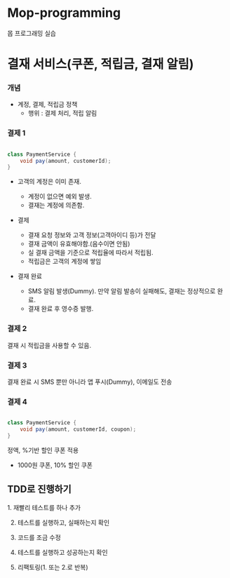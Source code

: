 # Mop-programming
몹 프로그래밍 실습
<h1>결재 서비스(쿠폰, 적립금, 결재 알림)</h1>

<h3> 개념</h3>

- 계정, 결제, 적립금 정책
  - 행위 : 결제 처리, 적립 알림
  
<h3> 결제 1 </h3>

```java

class PaymentService {
    void pay(amount, customerId);
}

```

- 고객의 계정은 이미 존재.
  - 계정이 없으면 예외 발생.
  - 결재는 계정에 의존함.

- 결제
  - 결재 요청 정보와 고객 정보(고객아이디 등)가 전달
  - 결재 금액이 유효해야함.(음수이면 안됨)
  - 실 결재 금액을 기준으로 적립율에 따라서 적립됨.
  - 적립금은 고객의 계정에 쌓임
  
- 결재 완료
  - SMS 알림 발생(Dummy). 만약 알림 발송이 실패해도, 결재는 정상적으로 완료.
  - 결재 완료 후 영수증 발행.  
  
<h3> 결제 2 </h3>
  결재 시 적립금을 사용할 수 있음.
  
<h3> 결제 3 </h3>
  결재 완료 시 SMS 뿐만 아니라 앱 푸시(Dummy), 이메일도 전송
  
<h3> 결제 4 </h3>  

```java

class PaymentService {
    void pay(amount, customerId, coupon);
}

```

정액, %기반 할인 쿠폰 적용
- 1000원 쿠폰, 10% 할인 쿠폰


<h2> TDD로 진행하기 </h2>
1. 재빨리 테스트를 하나 추가

2. 테스트를 실행하고, 실패하는지 확인

3. 코드를 조금 수정

4. 테스트를 실행하고 성공하는지 확인

5. 리팩토링(1. 또는 2.로 반복)
  
  
  
